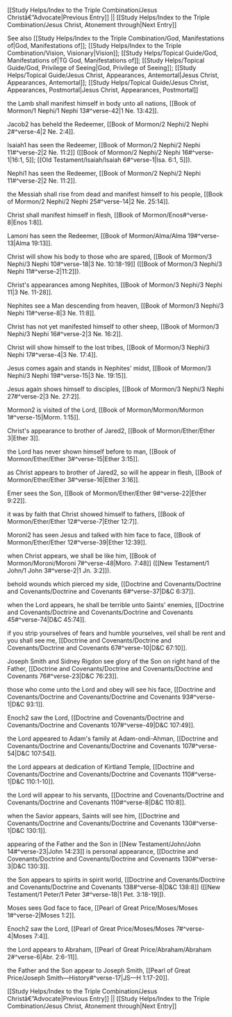 [[Study Helps/Index to the Triple Combination/Jesus Christâ€”Advocate|Previous Entry]]  ||  [[Study Helps/Index to the Triple Combination/Jesus Christ, Atonement through|Next Entry]]

 See also [[Study Helps/Index to the Triple Combination/God, Manifestations of|God, Manifestations of]]; [[Study Helps/Index to the Triple Combination/Vision, Visionary|Vision]]; [[Study Helps/Topical Guide/God, Manifestations of|TG God, Manifestations of]]; [[Study Helps/Topical Guide/God, Privilege of Seeing|God, Privilege of Seeing]]; [[Study Helps/Topical Guide/Jesus Christ, Appearances, Antemortal|Jesus Christ, Appearances, Antemortal]]; [[Study Helps/Topical Guide/Jesus Christ, Appearances, Postmortal|Jesus Christ, Appearances, Postmortal]]

 the Lamb shall manifest himself in body unto all nations, [[Book of Mormon/1 Nephi/1 Nephi 13#^verse-42|1 Ne. 13:42]].

 Jacob2 has beheld the Redeemer, [[Book of Mormon/2 Nephi/2 Nephi 2#^verse-4|2 Ne. 2:4]].

 Isaiah1 has seen the Redeemer, [[Book of Mormon/2 Nephi/2 Nephi 11#^verse-2|2 Ne. 11:2]] ([[Book of Mormon/2 Nephi/2 Nephi 16#^verse-1|16:1, 5]]; [[Old Testament/Isaiah/Isaiah 6#^verse-1|Isa. 6:1, 5]]).

 Nephi1 has seen the Redeemer, [[Book of Mormon/2 Nephi/2 Nephi 11#^verse-2|2 Ne. 11:2]].

 the Messiah shall rise from dead and manifest himself to his people, [[Book of Mormon/2 Nephi/2 Nephi 25#^verse-14|2 Ne. 25:14]].

 Christ shall manifest himself in flesh, [[Book of Mormon/Enos#^verse-8|Enos 1:8]].

 Lamoni has seen the Redeemer, [[Book of Mormon/Alma/Alma 19#^verse-13|Alma 19:13]].

 Christ will show his body to those who are spared, [[Book of Mormon/3 Nephi/3 Nephi 10#^verse-18|3 Ne. 10:18-19]] ([[Book of Mormon/3 Nephi/3 Nephi 11#^verse-2|11:2]]).

 Christ's appearances among Nephites, [[Book of Mormon/3 Nephi/3 Nephi 11|3 Ne. 11-28]].

 Nephites see a Man descending from heaven, [[Book of Mormon/3 Nephi/3 Nephi 11#^verse-8|3 Ne. 11:8]].

 Christ has not yet manifested himself to other sheep, [[Book of Mormon/3 Nephi/3 Nephi 16#^verse-2|3 Ne. 16:2]].

 Christ will show himself to the lost tribes, [[Book of Mormon/3 Nephi/3 Nephi 17#^verse-4|3 Ne. 17:4]].

 Jesus comes again and stands in Nephites' midst, [[Book of Mormon/3 Nephi/3 Nephi 19#^verse-15|3 Ne. 19:15]].

 Jesus again shows himself to disciples, [[Book of Mormon/3 Nephi/3 Nephi 27#^verse-2|3 Ne. 27:2]].

 Mormon2 is visited of the Lord, [[Book of Mormon/Mormon/Mormon 1#^verse-15|Morm. 1:15]].

 Christ's appearance to brother of Jared2, [[Book of Mormon/Ether/Ether 3|Ether 3]].

 the Lord has never shown himself before to man, [[Book of Mormon/Ether/Ether 3#^verse-15|Ether 3:15]].

 as Christ appears to brother of Jared2, so will he appear in flesh, [[Book of Mormon/Ether/Ether 3#^verse-16|Ether 3:16]].

 Emer sees the Son, [[Book of Mormon/Ether/Ether 9#^verse-22|Ether 9:22]].

 it was by faith that Christ showed himself to fathers, [[Book of Mormon/Ether/Ether 12#^verse-7|Ether 12:7]].

 Moroni2 has seen Jesus and talked with him face to face, [[Book of Mormon/Ether/Ether 12#^verse-39|Ether 12:39]].

 when Christ appears, we shall be like him, [[Book of Mormon/Moroni/Moroni 7#^verse-48|Moro. 7:48]] ([[New Testament/1 John/1 John 3#^verse-2|1 Jn. 3:2]]).

 behold wounds which pierced my side, [[Doctrine and Covenants/Doctrine and Covenants/Doctrine and Covenants 6#^verse-37|D&C 6:37]].

 when the Lord appears, he shall be terrible unto Saints' enemies, [[Doctrine and Covenants/Doctrine and Covenants/Doctrine and Covenants 45#^verse-74|D&C 45:74]].

 if you strip yourselves of fears and humble yourselves, veil shall be rent and you shall see me, [[Doctrine and Covenants/Doctrine and Covenants/Doctrine and Covenants 67#^verse-10|D&C 67:10]].

 Joseph Smith and Sidney Rigdon see glory of the Son on right hand of the Father, [[Doctrine and Covenants/Doctrine and Covenants/Doctrine and Covenants 76#^verse-23|D&C 76:23]].

 those who come unto the Lord and obey will see his face, [[Doctrine and Covenants/Doctrine and Covenants/Doctrine and Covenants 93#^verse-1|D&C 93:1]].

 Enoch2 saw the Lord, [[Doctrine and Covenants/Doctrine and Covenants/Doctrine and Covenants 107#^verse-49|D&C 107:49]].

 the Lord appeared to Adam's family at Adam-ondi-Ahman, [[Doctrine and Covenants/Doctrine and Covenants/Doctrine and Covenants 107#^verse-54|D&C 107:54]].

 the Lord appears at dedication of Kirtland Temple, [[Doctrine and Covenants/Doctrine and Covenants/Doctrine and Covenants 110#^verse-1|D&C 110:1-10]].

 the Lord will appear to his servants, [[Doctrine and Covenants/Doctrine and Covenants/Doctrine and Covenants 110#^verse-8|D&C 110:8]].

 when the Savior appears, Saints will see him, [[Doctrine and Covenants/Doctrine and Covenants/Doctrine and Covenants 130#^verse-1|D&C 130:1]].

 appearing of the Father and the Son in [[New Testament/John/John 14#^verse-23|John 14:23]] is personal appearance, [[Doctrine and Covenants/Doctrine and Covenants/Doctrine and Covenants 130#^verse-3|D&C 130:3]].

 the Son appears to spirits in spirit world, [[Doctrine and Covenants/Doctrine and Covenants/Doctrine and Covenants 138#^verse-8|D&C 138:8]] ([[New Testament/1 Peter/1 Peter 3#^verse-18|1 Pet. 3:18-19]]).

 Moses sees God face to face, [[Pearl of Great Price/Moses/Moses 1#^verse-2|Moses 1:2]].

 Enoch2 saw the Lord, [[Pearl of Great Price/Moses/Moses 7#^verse-4|Moses 7:4]].

 the Lord appears to Abraham, [[Pearl of Great Price/Abraham/Abraham 2#^verse-6|Abr. 2:6-11]].

 the Father and the Son appear to Joseph Smith, [[Pearl of Great Price/Joseph Smith—History#^verse-17|JS—H 1:17-20]].

[[Study Helps/Index to the Triple Combination/Jesus Christâ€”Advocate|Previous Entry]]  ||  [[Study Helps/Index to the Triple Combination/Jesus Christ, Atonement through|Next Entry]]